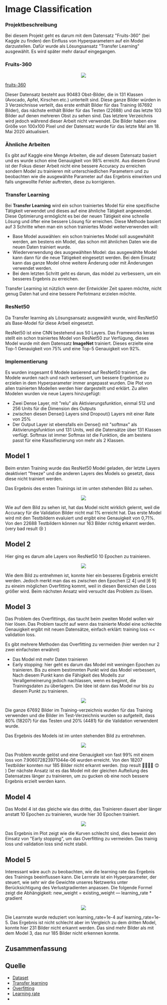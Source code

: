 # Image Classification


### Projektbeschreibung

Bei diesem Projekt geht es darum mit dem Datensatz "Fruits-360" (bei Kaggle zu finden) den Einfluss von Hyperparametern auf ein Model darzustellen.
Dafür wurde als Lösungsansatz "Transfer Learning" ausgewählt. Es wird später mehr darauf eingegangen. 

### Fruits-360

<p align="center">
	<img src="images/6_100.jpg">
</p>

[fruits-360](https://www.kaggle.com/moltean/fruits)

Dieser Datensatz besteht aus 90483 Obst-Bilder, die in 131 Klassen (Avocado, Apfel, Kirschen etc.) unterteilt sind. Diese ganze Bilder würden in 3 Verzeichnisse verteilt, das erste enthält Bilder für das Training (67692 Bilder), das nächste enthält Bilder für das Testen (22688) und das letzte 103 Bilder auf denen mehreren Obst zu sehen sind. Das letztere Verzeichnis wird jedoch während dieser Arbeit nicht verwendet. Die Bilder haben eine Größe von 100x100 Pixel und der Datensatz wurde für das letzte Mal am 18. Mai 2020 aktualisiert. 

### Ähnliche Arbeiten 

Es gibt auf Kaggle eine Menge Arbeiten, die auf diesem Datensatz basiert und es wurde schon eine Genauigkeit von 98% erreicht. Aus diesem Grund ist der Fokus dieser Arbeit nicht eine bessere Accuracy zu erreichen sondern Model zu trainieren mit unterschiedlichen Parametern und zu beobachten wie die ausgewählte Parameter auf das Ergebnis einwirken und falls ungewollte Fehler auftreten, diese zu korrigieren.

### Transfer Learning 

Bei **Transfer Learning** wird ein schon trainiertes Model für eine spezifische Tätigkeit verwendet und dieses auf eine ähnliche Tätigkeit angewendet.
Diese Optimierung ermöglicht es bei der neuen Tätigkeit eine schnelle Lösung und öfter eine bessere Lösung für erreichen.
Diese Methode basiert auf 3 Schritte when man ein schon trainiertes Model weiterverwenden will: 
  - Base Model auswählen: ein schon trainiertes Model soll ausgewhählt werden, am bestens ein Model, das schon mit ähnlichen Daten wie die neuen Daten trainiert         wurde. 
  - Wiederverwendung des ausgewählten Model: das ausgewählte Model kann dann für die neue Tätigekeit eingesetzt werden. Bei dem Einsatz kann das ganze Model ohne 
    weitere Änderung oder mit Änderungen verwendet werden.
  - Bei dem letzten Schritt geht es darum, das mödel zu verbessern, um ein besseres Ergebnis zu erreichen. 

Transfer Learning ist nützlich wenn der Entwickler Zeit sparen möchte, nicht genug Daten hat und eine bessere Perfotmanz erzielen möchte. 

### ResNet50 

Da Transfer learning als Lösungsansatz ausgewählt wurde, wird ResNet50 als Base-Model für diese Arbeit eingesetzt.

ResNet50 ist eine CNN bestehend aus 50 Layers. Das Frameworks keras stellt ein schon trainiertes Model von ResNet50 zur Verfügung, dieses Model wurde mit dem Datensatz **ImageNet** trainiert. Dieses erzielte eine Top-1 Genauigkeit von 75% und eine Top-5 Genauigkeit von 92%.

### Implementierung

Es wurden insgesamt 6 Modele basierend auf ResNet50 trainiert, die Modele wurden nach und nach verbessert, um bessere Ergebnisse zu erzielen in dem Hyperparameter immer angepasst wurden. Die Plot von allen trainierten Modellen werden hier dargestellt und erklärt.
Zu allen Modelen wurden vie neue Layers hinzugefügt:
- Zwei Dense Layer, mit "relu" als Aktivierungsfunktion, einmal 512 und 256 Units für die Dimension des Outputs 
- zwischen diesen Dense() Layers sind Dropout() Layers mit einer Rate von 25%
- Der Output Layer ist ebensfalls ein Dense() mit "softmax" als Aktivierungsfunktion und 131 Units, weil die Datensätze über 131 Klassen verfügt. Softmax ist immer
  Softmax ist die Funktion, die am bestens passt für eine Klassifiezierung von mehr als 2 Klassen.
  
## Model 1

Beim ersten Training wurde das ResNet50 Model geladen, der letzte Layers deaktiviert "freeze" und die anderen Layers des Models so gesetzt, dass diese nicht trainiert werden. 

Das Ergebnis des ersten Trainings ist im unten stehenden Bild zu sehen. 

<p align="center">
	<img src="images/Test1.jpeg">
</p>

Wie auf dem Bild zu sehen ist, hat das Model nicht wirklich gelernt, weil die Accuracy für die Validation Bilder nicht mal 1% erreicht hat. Das erste Model wird mit den Testbildern evaluiert und ergibt eine Genauigkeit von 0,71%. Von den 22688 Testbildern können nur 163 Bilder richtig erkannt werden. (very bad result 😢 )

## Model 2

Hier ging es darum alle Layers von ResNet50 10 Epochen zu trainieren.

<p align="center">
	<img src="images/Test2.jpeg">
</p>

Wie dem Bild zu entnehmen ist, konnte hier ein besseres Ergebnis erreicht werden. Jedoch merkt man das es zwischen den Epochen [2 4] und [6 9] zu eineim möglichen Overfitting kommt, weil in diesen Bereichen die Loss größer wird. 
Beim nächsten Ansatz wird versucht das Problem zu lösen. 

## Model 3

Das Problem des Overfittings, das taucht beim zweiten Model wollen wir hier lösen. Das Problem taucht auf wenn das trainierte Model eine schlechte Genauigkeit ergibt mit neuen Datensätze, einfach erklärt: training loss << validation loss. 

Es gibt mehrere Methoden das Overfitting zu vermeiden (hier werden nur 2 zwei einfachsten erwähnt)
- Das Model mit mehr Daten trainieren
- Early stopping: hier geht es darum das Model mit weningen Epochen zu trainieren. Bis zu einem bestimmten Punkt wird das Model verbessert, Nach diesem Punkt kann     die Fähigkeit des Modells zur Verallgemeinerung jedoch nachlassen, wenn es beginnt, die Trainingsdaten zu überlagern. Die Idee ist dann das Model nur bis zu diesem Punkt zu trainieren. 

<p align="center">
	<img src="images/early-stopping-graphic.jpg">
</p>

Die ganze 67692 Bilder im Training-verzeichnis wurden für das Training verwenden und die Bilder im Test-Verzeichnis wurden so aufgeteilt, dass 80% (18207) für das Testen und 20% (4481) für die Validation verwendent wurde. 

Das Ergebnis des Models ist im unten stehenden Bild zu entnehmen.

<p align="center">
	<img src="images/Test3.jpeg">
</p>

Das Problem wurde gelöst und eine Genauigkeit von fast 99% mit einem loss von 7.906072823971044e-06 wurden erreicht. Von den 18207 Testbilder konnten nur 185 Bilder nicht erkannt werden. (top result 👌🏾👌🏾 😊 )
Der nächste Ansatz ist es das Model mit der gleichen Aufteilung des Datensatzes länger zu trainieren, um zu gucken ob eine noch bessere Ergebnis erzielt werden kann.

## Model 4 

Das Model 4 ist das gleiche wie das dritte, das Trainieren dauert aber länger anstatt 10 Epochen zu trainieren, wurde hier 30 Epochen trainiert. 

<p align="center">
	<img src="images/Test4.jpeg">
</p>

Das Ergebnis im Plot zeigt wie die Kurven schlecht sind, dies beweist den Einsatz von "Early stopping", um das Overfitting zu vermeiden.
Das trainig loss und validation loss sind nicht stabil. 

## Model 5

Interessant wäre auch zu beobachten, wie die learning rate das Ergebnis des Trainings beeinflussen kann. 
Die Lernrate ist ein Hyperparameter, der steuert, wie sehr wir die Gewichte unseres Netzwerks unter Berücksichtigung des Verlustgradienten anpassen. Die folgende Formel zeigt die Abhängigkeit: new_weight = existing_weight — learning_rate * gradient

<p align="center">
	<img src="images/Test5.jpeg">
</p>

Die Learnrate wurde reduziert von learning_rate=1e-4 auf learning_rate=1e-5. Das Ergebnis ist nicht schlecht aber im Vergleich zu dem dritten Model, konnte hier 231 Bilder nicht erkannt werden. Das sind mehr Bilder als mit dem Model 3, das nur 185 Bilder nicht erkennen konnte.

## Zusammenfassung 




## Quelle

- [Dataset](https://towardsdatascience.com/train-validation-and-test-sets-72cb40cba9e7)
- [Transfer learning](https://builtin.com/data-science/transfer-learning)
- [Overfitting](https://elitedatascience.com/overfitting-in-machine-learning)
- [Learning rate](https://towardsdatascience.com/understanding-learning-rates-and-how-it-improves-performance-in-deep-learning-d0d4059c1c10)
- 




    
